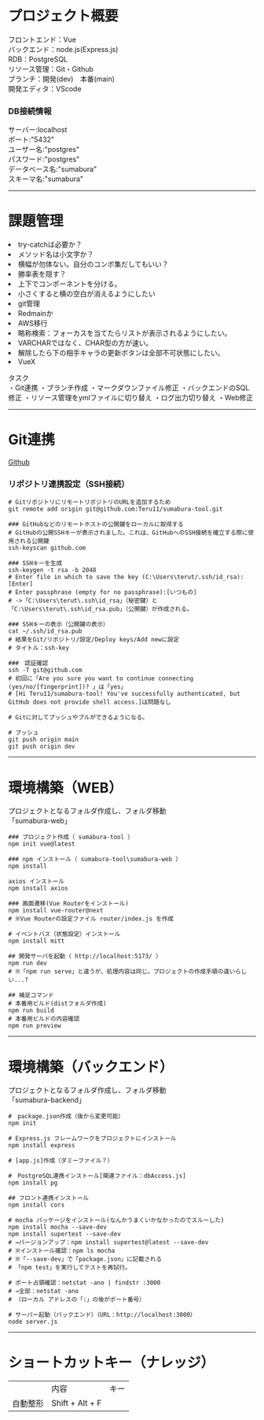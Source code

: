 # プロジェクト概要
フロントエンド<sumabura-web>：Vue<br>
バックエンド<sumabura-backend>：node.js(Express.js)<br>
RDB：PostgreSQL<br>
リソース管理：Git・Github<br>
ブランチ：開発(dev)　本番(main)<br>
開発エディタ：VScode<br>

### DB接続情報
サーバー:localhost<br>
ポート:"5432"<br>
ユーザー名:"postgres"<br>
パスワード:"postgres"<br>
データベース名:"sumabura"<br>
スキーマ名:"sumabura"<br>

---------------------------------------------------------- 
# 課題管理
<li>try-catchは必要か？</li>
<li>メソッド名は小文字か？</li>
<li>横幅が勿体ない。自分のコンボ集だしてもいい？</li>
<li>勝率表を隠す？</li>
<li>上下でコンポーネントを分ける。</li>
<li>小さくすると横の空白が消えるようにしたい</li>
<li>git管理</li>
<li>Redmainか</li>
<li>AWS移行</li>
<li>略称検索：フォーカスを当てたらリストが表示されるようにしたい。</li>
<li>VARCHARではなく、CHAR型の方が速い。</li>
<li>解除したら下の相手キャラの更新ボタンは全部不可状態にしたい。</li>
<li>VueX</li>


タスク<br>
・Git連携
・ブランチ作成
・マークダウンファイル修正
・バックエンドのSQL修正
・リソース管理をymlファイルに切り替え
・ログ出力切り替え
・Web修正

----------------------------------------------------------
# Git連携
[Github](https://github.com/Teru11/sumabura-tool)

### リポジトリ連携設定（SSH接続）
```shell
# GitリポジトリにリモートリポジトリのURLを追加するため
git remote add origin git@github.com:Teru11/sumabura-tool.git

### GitHubなどのリモートホストの公開鍵をローカルに取得する
# GitHubの公開SSHキーが表示されました。これは、GitHubへのSSH接続を確立する際に使用される公開鍵
ssh-keyscan github.com

### SSHキーを生成
ssh-keygen -t rsa -b 2048
# Enter file in which to save the key (C:\Users\terut/.ssh/id_rsa): [Enter]
# Enter passphrase (empty for no passphrase):[いつもの]
# ->「C:\Users\terut\.ssh\id_rsa」（秘密鍵）と「C:\Users\terut\.ssh\id_rsa.pub」（公開鍵）が作成される。

### SSHキーの表示（公開鍵の表示） 
cat ~/.ssh/id_rsa.pub
# 結果をGit/リポジトリ/設定/Deploy keys/Add newに設定
# タイトル：ssh-key

###　認証確認
ssh -T git@github.com
# 初回に「Are you sure you want to continue connecting (yes/no/[fingerprint])? 」は「yes」
# [Hi Teru11/sumabura-tool! You've successfully authenticated, but GitHub does not provide shell access.]は問題なし

# Gitに対してプッシュやプルができるようになる。

# プッシュ
git push origin main
git push origin dev

```

----------------------------------------------------------
# 環境構築（WEB）
プロジェクトとなるフォルダ作成し、フォルダ移動<br>
「sumabura-web」

```shell
### プロジェクト作成（ sumabura-tool ）
npm init vue@latest

### npm インストール（ sumabura-tool\sumabura-web ）
npm install

axios インストール
npm install axios

### 画面遷移(Vue Routerをインストール) 
npm install vue-router@next
# ※Vue Routerの設定ファイル router/index.js を作成

# イベントバス（状態設定）インストール
npm install mitt

## 開発サーバを起動（ http://localhost:5173/ ）
npm run dev
# ※「npm run serve」と違うが、処理内容は同じ。プロジェクトの作成手順の違いらしい...?

## 補足コマンド
# 本番用ビルド(distフォルダ作成)
npm run build
# 本番用ビルドの内容確認
npm run preview
```

----------------------------------------------------------
# 環境構築（バックエンド）
プロジェクトとなるフォルダ作成し、フォルダ移動<br>
「sumabura-backend」

```shell
#　package.json作成（後から変更可能）
npm init

# Express.js フレームワークをプロジェクトにインストール
npm install express

# [app.js]作成（ダミーファイル？）

#　PostgreSQL連携インストール[関連ファイル：dbAccess.js]
npm install pg

## フロント連携インストール
npm install cors

# mocha パッケージをインストール(なんかうまくいかなかったのでスルーした)
npm install mocha --save-dev
npm install supertest --save-dev
# →バージョンアップ：npm install supertest@latest --save-dev
# ※インストール確認：npm ls mocha
# ※「--save-dev」で「package.json」に記載される
# 「npm test」を実行してテストを再試行。

# ポート占領確認：netstat -ano | findstr :3000
# →全部：netstat -ano
# （ローカル アドレスの「:」の後がポート番号）

# サーバー起動（バックエンド）（URL：http://localhost:3000）
node server.js
```

----------------------------------------------------------
# ショートカットキー（ナレッジ）
<table>
<th><td>内容</td><td>キー</td></th>
<tr><td>自動整形</td><td>Shift + Alt + F</td></tr>
</table>




